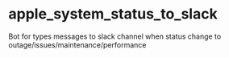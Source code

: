 # apple_system_status_to_slack
Bot for types messages to slack channel when status change to outage/issues/maintenance/performance
